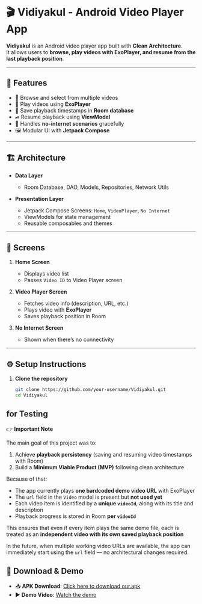 # 🎬 Vidiyakul - Android Video Player App

**Vidiyakul** is an Android video player app built with **Clean Architecture**.  
It allows users to **browse, play videos with ExoPlayer, and resume from the last playback position**.  

---

## 🚀 Features
- 📂 Browse and select from multiple videos  
- 🎥 Play videos using **ExoPlayer**  
- 💾 Save playback timestamps in **Room database**  
- ⏯ Resume playback using **ViewModel**  
- 📡 Handles **no-internet scenarios** gracefully  
- 🖼 Modular UI with **Jetpack Compose**  

---

## 🏗 Architecture
- **Data Layer**  
  - Room Database, DAO, Models, Repositories, Network Utils  

- **Presentation Layer**  
  - Jetpack Compose Screens: `Home`, `VideoPlayer`, `No Internet`  
  - ViewModels for state management  
  - Reusable composables and themes  

---

## 📱 Screens
1. **Home Screen**  
   - Displays video list  
   - Passes `Video ID` to Video Player screen  

2. **Video Player Screen**  
   - Fetches video info (description, URL, etc.)  
   - Plays video with **ExoPlayer**  
   - Saves playback position in Room  

3. **No Internet Screen**  
   - Shown when there’s no connectivity  

---

## ⚙️ Setup Instructions
1. **Clone the repository**
   ```bash
   git clone https://github.com/your-username/Vidiyakul.git
   cd Vidiyakul


## for Testing 

👉 **Important Note**

The main goal of this project was to:
1. Achieve **playback persistency** (saving and resuming video timestamps with Room)
2. Build a **Minimum Viable Product (MVP)** following clean architecture

Because of that:
- The app currently plays **one hardcoded demo video URL** with ExoPlayer  
- The `url` field in the `Video` model is present but **not used yet**  
- Each video item is identified by a **unique `videoId`**, along with its title and description  
- Playback progress is stored in Room **per `videoId`**  

 This ensures that even if every item plays the same demo file, each is treated as an **independent video with its own saved playback position**  

In the future, when multiple working video URLs are available, the app can immediately start using the `url` field — no architectural changes required.


## 📲 Download & Demo

- 📥 **APK Download**: [Click here to download our.apk](https://drive.google.com/file/d/1mB8GAUxXdRwWuFfrNMp8NMl-vSQYB9YA/view?usp=sharing)  
- ▶️ **Demo Video**: [Watch the demo](https://your-demo-video-link.com)


